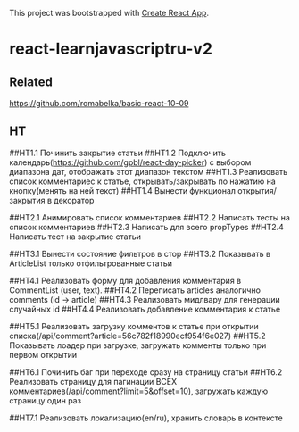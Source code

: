 This project was bootstrapped with [Create React App](https://github.com/facebook/create-react-app).

# react-learnjavascriptru-v2

## Related

https://github.com/romabelka/basic-react-10-09

## HT

##HT1.1 Починить закрытие статьи
##HT1.2 Подключить календарь(https://github.com/gpbl/react-day-picker) с выбором диапазона дат, отображать этот диапазон текстом
##HT1.3 Реализовать список комментариес к статье, открывать/закрывать по нажатию на кнопку(менять на ней текст)
##HT1.4 Вынести функционал открытия/закрытия в декоратор

##HT2.1 Анимировать список комментариев
##HT2.2 Написать тесты на список комментариев
##HT2.3 Написать для всего propTypes
##HT2.4 Написать тест на закрытие статьи

##HT3.1 Вынести состояние фильтров в стор
##HT3.2 Показывать в ArticleList только отфильтрованные статьи

##HT4.1 Реализовать форму для добавления комментария в CommentList (user, text).
##HT4.2 Переписать articles аналогично comments (id -> article)
##HT4.3 Реализовать мидлвару для генерации случайных id
##HT4.4 Реализовать добавление комментария к статье

##HT5.1 Реализовать загрузку комментов к статье при открытии списка(/api/comment?article=56c782f18990ecf954f6e027)
##HT5.2 Показывать лоадер при загрузке, загружать комменты только при первом открытии

##HT6.1 Починить баг при переходе сразу на страницу статьи
##HT6.2 Реализовать страницу для пагинации ВСЕХ комментариев(/api/comment?limit=5&offset=10), загружать каждую страницу один раз

##HT7.1 Реализовать локализацию(en/ru), хранить словарь в контексте
